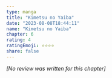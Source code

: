 ```yaml
---
type: manga
title: "Kimetsu no Yaiba"
date: "2023-08-08T18:44:11"
name: "Kimetsu no Yaiba"
chapter: 6
rating: 4
ratingEmoji: ⭐️⭐️⭐️⭐️
share: false
---
```


*[No review was written for this chapter]*
